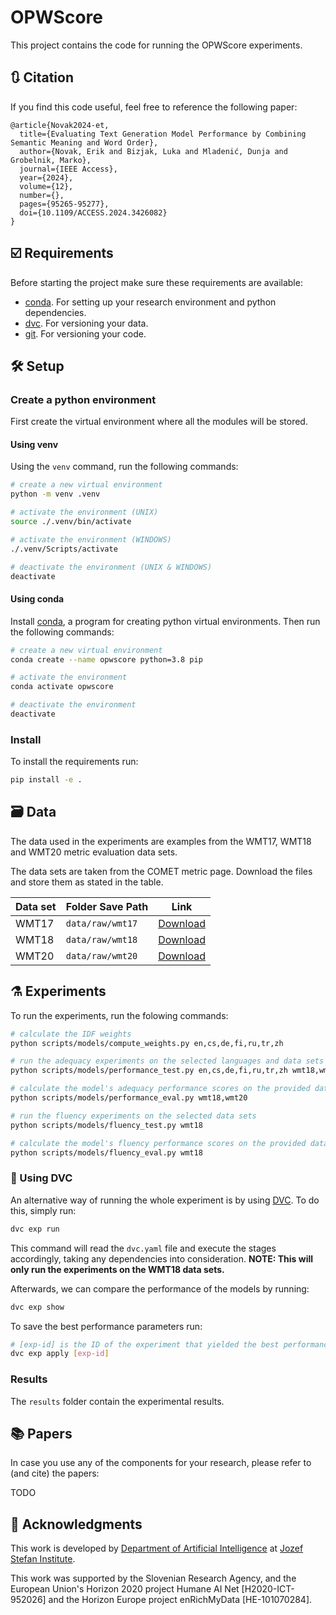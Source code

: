 # OPWScore

This project contains the code for running the OPWScore experiments.

## 🔃 Citation

If you find this code useful, feel free to reference the following paper:

```
@article{Novak2024-et,
  title={Evaluating Text Generation Model Performance by Combining Semantic Meaning and Word Order}, 
  author={Novak, Erik and Bizjak, Luka and Mladenić, Dunja and Grobelnik, Marko},
  journal={IEEE Access},
  year={2024},
  volume={12},
  number={},
  pages={95265-95277},
  doi={10.1109/ACCESS.2024.3426082}
}
```

## ☑️ Requirements

Before starting the project make sure these requirements are available:

- [conda][conda]. For setting up your research environment and python dependencies.
- [dvc][dvc]. For versioning your data.
- [git][git]. For versioning your code.

## 🛠️ Setup

### Create a python environment

First create the virtual environment where all the modules will be stored.

#### Using venv

Using the `venv` command, run the following commands:

```bash
# create a new virtual environment
python -m venv .venv

# activate the environment (UNIX)
source ./.venv/bin/activate

# activate the environment (WINDOWS)
./.venv/Scripts/activate

# deactivate the environment (UNIX & WINDOWS)
deactivate
```

#### Using conda

Install [conda][conda], a program for creating python virtual environments. Then run the following commands:

```bash
# create a new virtual environment
conda create --name opwscore python=3.8 pip

# activate the environment
conda activate opwscore

# deactivate the environment
deactivate
```

### Install

To install the requirements run:

```bash
pip install -e .
```

## 🗃️ Data

The data used in the experiments are examples from the WMT17, WMT18 and WMT20
metric evaluation data sets.

The data sets are taken from the COMET metric page. Download the files and store them as stated in the table.

| Data set | Folder Save Path | Link                                                                                                 |
| -------- | ---------------- | ---------------------------------------------------------------------------------------------------- |
| WMT17    | `data/raw/wmt17` | [Download](https://unbabel-experimental-data-sets.s3.eu-west-1.amazonaws.com/wmt/2017-da.csv.tar.gz) |
| WMT18    | `data/raw/wmt18` | [Download](https://unbabel-experimental-data-sets.s3.eu-west-1.amazonaws.com/wmt/2018-da.csv.tar.gz) |
| WMT20    | `data/raw/wmt20` | [Download](https://unbabel-experimental-data-sets.s3.eu-west-1.amazonaws.com/wmt/2020-da.csv.tar.gz) |

## ⚗️ Experiments

To run the experiments, run the folowing commands:

```bash
# calculate the IDF weights
python scripts/models/compute_weights.py en,cs,de,fi,ru,tr,zh

# run the adequacy experiments on the selected languages and data sets
python scripts/models/performance_test.py en,cs,de,fi,ru,tr,zh wmt18,wmt20

# calculate the model's adequacy performance scores on the provided data sets
python scripts/models/performance_eval.py wmt18,wmt20

# run the fluency experiments on the selected data sets
python scripts/models/fluency_test.py wmt18

# calculate the model's fluency performance scores on the provided data sets
python scripts/models/fluency_eval.py wmt18
```

### 🦉 Using DVC

An alternative way of running the whole experiment is by using [DVC][dvc]. To do this,
simply run:

```bash
dvc exp run
```

This command will read the `dvc.yaml` file and execute the stages accordingly, taking
any dependencies into consideration. **NOTE: This will only run the experiments on the WMT18 data sets.**

Afterwards, we can compare the performance of the models by running:

```bash
dvc exp show
```

To save the best performance parameters run:

```bash
# [exp-id] is the ID of the experiment that yielded the best performance
dvc exp apply [exp-id]
```

### Results

The `results` folder contain the experimental results.

## 📚 Papers

In case you use any of the components for your research, please refer to
(and cite) the papers:

TODO

## 📣 Acknowledgments

This work is developed by [Department of Artificial Intelligence][ailab] at [Jozef Stefan Institute][ijs].

This work was supported by the Slovenian Research Agency, and the European Union's Horizon 2020 project Humane AI Net [H2020-ICT-952026] and the Horizon Europe project enRichMyData [HE-101070284].

[python]: https://www.python.org/
[conda]: https://www.anaconda.com/
[git]: https://git-scm.com/
[dvc]: https://dvc.org/
[ailab]: http://ailab.ijs.si/
[ijs]: https://www.ijs.si/
